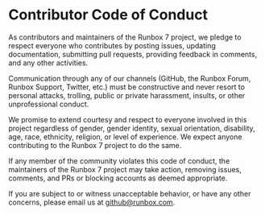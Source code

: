 # Contributor Code of Conduct

As contributors and maintainers of the Runbox 7 project, we pledge to respect everyone who contributes by posting issues, updating documentation, submitting pull requests, providing feedback in comments, and any other activities.

Communication through any of our channels (GitHub, the Runbox Forum, Runbox Support, Twitter, etc.) must be constructive and never resort to personal attacks, trolling, public or private harassment, insults, or other unprofessional conduct.

We promise to extend courtesy and respect to everyone involved in this project regardless of gender, gender identity, sexual orientation, disability, age, race, ethnicity, religion, or level of experience. We expect anyone contributing to the Runbox 7 project to do the same.

If any member of the community violates this code of conduct, the maintainers of the Runbox 7 project may take action, removing issues, comments, and PRs or blocking accounts as deemed appropriate.

If you are subject to or witness unacceptable behavior, or have any other concerns, please email us at github@runbox.com. 
